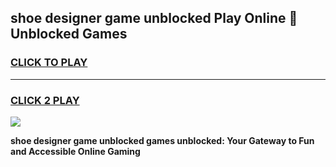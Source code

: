 
## shoe designer game unblocked Play Online 👋 Unblocked Games
<h3>
<a href="https://premium.freeplayer.one?title=shoe_designer_game_unblocked&ref=19F">CLICK TO PLAY</a></h3>
<hr>

<h3>
<a href="https://premium.freeplayer.one?title=shoe_designer_game_unblocked&ref=19F">CLICK 2 PLAY</a>
  
</h3>

<a href="https://premium.freeplayer.one?title=shoe_designer_game_unblocked&ref=19F"><img src="https://clearcache.store/games.png"></a>


**shoe designer game unblocked games unblocked: Your Gateway to Fun and Accessible Online Gaming**
